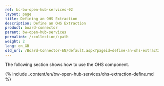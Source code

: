 ```yaml
---
ref: bc-bw-open-hub-services-02
layout: page
title: Defining an OHS Extraction
description: Define an OHS Extraction
product: board-connector
parent: bw-open-hub-services
permalink: /:collection/:path
weight: 2
lang: en_GB
old_url: /Board-Connector-EN/default.aspx?pageid=define-an-ohs-extraction
---
```

The following section shows how to use the OHS component.

{% include _content/en/bw-open-hub-services/ohs-extraction-define.md %}